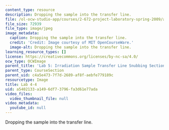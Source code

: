 ```yaml
---
content_type: resource
description: Dropping the sample into the transfer line.
file: /ol-ocw-studio-app/courses/2-672-project-laboratory-spring-2009/a5402133a1496df73796fa3d61e77ada_lab4-4.jpg
file_size: 72939
file_type: image/jpeg
image_metadata:
  caption: Dropping the sample into the transfer line.
  credit: 'Credit: Image courtesy of MIT OpenCourseWare.'
  image-alt: Dropping the sample into the transfer line.
learning_resource_types: []
license: https://creativecommons.org/licenses/by-nc-sa/4.0/
ocw_type: OCWImage
parent_title: 'Lab 5: Irradiation Sample Transfer Line Snubbing Section Behavior'
parent_type: CourseSection
parent_uid: c4a5e473-7f7d-2689-af8f-aebfe779189c
resourcetype: Image
title: Lab 4-4
uid: a5402133-a149-6df7-3796-fa3d61e77ada
video_files:
  video_thumbnail_file: null
video_metadata:
  youtube_id: null
---
```

Dropping the sample into the transfer line.